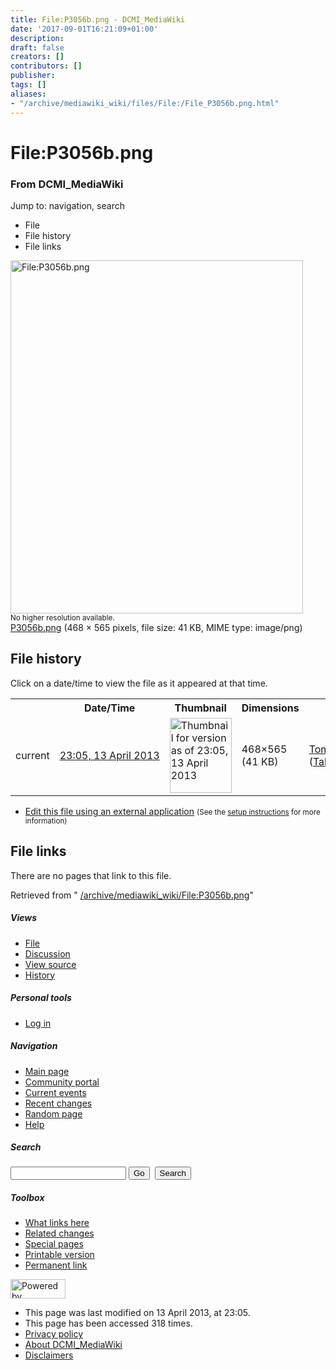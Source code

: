 ```yaml
---
title: File:P3056b.png - DCMI_MediaWiki
date: '2017-09-01T16:21:09+01:00'
description: 
draft: false
creators: []
contributors: []
publisher: 
tags: []
aliases:
- "/archive/mediawiki_wiki/files/File:/File_P3056b.png.html"
---
```


<a id="top"></a>
# File:P3056b.png

### From DCMI\_MediaWiki

Jump to: navigation, search
<!-- start content -->
- File
- File history
- File links

 [<img alt="File:P3056b.png" src="/images/9/99/P3056b.png" width="468" height="565">](/archive/mediawiki_wiki/files/P3056b.png)  
<small>No higher resolution available.</small>  
 [P3056b.png](/images/9/99/P3056b.png)‎ (468 × 565 pixels, file size: 41 KB, MIME type: image/png)
<!-- 
NewPP limit report
Preprocessor node count: 0/1000000
Post-expand include size: 0/2097152 bytes
Template argument size: 0/2097152 bytes
Expensive parser function count: 0/100
-->
## File history

Click on a date/time to view the file as it appeared at that time.

<table class="wikitable filehistory">
  <tr>
    <td></td>
    <th>Date/Time</th>
    <th>Thumbnail</th>
    <th>Dimensions</th>
    <th>User</th>
    <th>Comment</th>
  </tr>
  <tr>
    <td>current</td>
    <td class="filehistory-selected" style="white-space: nowrap;"><a href="/archive/mediawiki_wiki/files/P3056b.png">23:05, 13 April 2013</a></td>
    <td><a href="/images/9/99/P3056b.png"><img alt="Thumbnail for version as of 23:05, 13 April 2013" src="/images/9/99/P3056b.png" width="99" height="120"></a></td>
    <td>468×565 <span style="white-space: nowrap;">(41 KB)</span>
    </td>
    <td>
      <a href="/index.php/User:TomBaker" title="User:TomBaker" class="mw-userlink">TomBaker</a> <span style="white-space: nowrap;"> <span class="mw-usertoollinks">(<a href="/index.php?title=User_talk:TomBaker&amp;action=edit&amp;redlink=1" class="new" title="User talk:TomBaker (page does not exist)">Talk</a> | <a href="/index.php/Special:Contributions/TomBaker" title="Special:Contributions/TomBaker">contribs</a>)</span></span>
    </td>
    <td></td>
  </tr>
</table>

  

- [Edit this file using an external application](/index.php?title=File:P3056b.png&action=edit&externaledit=true&mode=file "File:P3056b.png") <small>(See the <a href="http://www.mediawiki.org/wiki/Manual:External_editors" class="external text" rel="nofollow">setup instructions</a> for more information)</small>

## File links

There are no pages that link to this file.

Retrieved from " [/archive/mediawiki_wiki/File:P3056b.png](/archive/mediawiki_wiki/files/File:/File:P3056b.png.html)"

<!-- end content -->

##### Views

- [File](/archive/mediawiki_wiki/files/File:/File:P3056b.png.html "View the file page [c]")
- [Discussion](/index.php?title=File_talk:P3056b.png&action=edit&redlink=1 "Discussion about the content page [t]")
- [View source](/index.php?title=File:P3056b.png&action=edit "This page is protected.
You can view its source [e]")
- [History](/index.php?title=File:P3056b.png&action=history "Past revisions of this page [h]")

##### Personal tools

- [Log in](/index.php?title=Special:UserLogin&returnto=File:P3056b.png "You are encouraged to log in; however, it is not mandatory [o]")

<script type="text/javascript"> if (window.isMSIE55) fixalpha(); </script>

##### Navigation

- [Main page](/index.php/Main_Page "Visit the main page [z]")
- [Community portal](/index.php/DCMI_MediaWiki:Community_portal "About the project, what you can do, where to find things")
- [Current events](/index.php/DCMI_MediaWiki:Current_events "Find background information on current events")
- [Recent changes](/index.php/Special:RecentChanges "The list of recent changes in the wiki [r]")
- [Random page](/index.php/Special:Random "Load a random page [x]")
- [Help](/index.php/Help:Contents "The place to find out")

##### <label for="searchInput">Search</label>

<form action="/index.php" id="searchform">
				<input type="hidden" name="title" value="Special:Search">
				<input id="searchInput" title="Search DCMI_MediaWiki" accesskey="f" type="search" name="search">
				<input type="submit" name="go" class="searchButton" id="searchGoButton" value="Go" title="Go to a page with this exact name if exists"> 
				<input type="submit" name="fulltext" class="searchButton" id="mw-searchButton" value="Search" title="Search the pages for this text">
			</form>

##### Toolbox

- [What links here](/index.php/Special:WhatLinksHere/File:P3056b.png "List of all wiki pages that link here [j]")
- [Related changes](/index.php/Special:RecentChangesLinked/File:P3056b.png "Recent changes in pages linked from this page [k]")
- [Special pages](/index.php/Special:SpecialPages "List of all special pages [q]")
- [Printable version](/index.php?title=File:P3056b.png&printable=yes "Printable version of this page [p]")
- [Permanent link](/index.php?title=File:P3056b.png&oldid=4811 "Permanent link to this revision of the page")

<!-- end of the left (by default at least) column -->

 [<img src="/skins/common/images/poweredby_mediawiki_88x31.png" height="31" width="88" alt="Powered by MediaWiki">](http://www.mediawiki.org/)

- This page was last modified on 13 April 2013, at 23:05.
- This page has been accessed 318 times.
- [Privacy policy](/index.php/DCMI_MediaWiki:Privacy_policy "DCMI MediaWiki:Privacy policy")
- [About DCMI\_MediaWiki](/index.php/DCMI_MediaWiki:About "DCMI MediaWiki:About")
- [Disclaimers](/index.php/DCMI_MediaWiki:General_disclaimer "DCMI MediaWiki:General disclaimer")

<script>if (window.runOnloadHook) runOnloadHook();</script><!-- Served in 0.458 secs. -->
